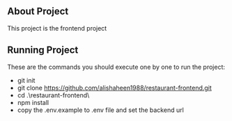 
## About Project

This project is the frontend project

## Running Project
These are the commands you should execute one by one to run the project:
- git init
- git clone https://github.com/alishaheen1988/restaurant-frontend.git
- cd .\restaurant-frontend\
- npm install
- copy the .env.example to .env file and set the backend url
